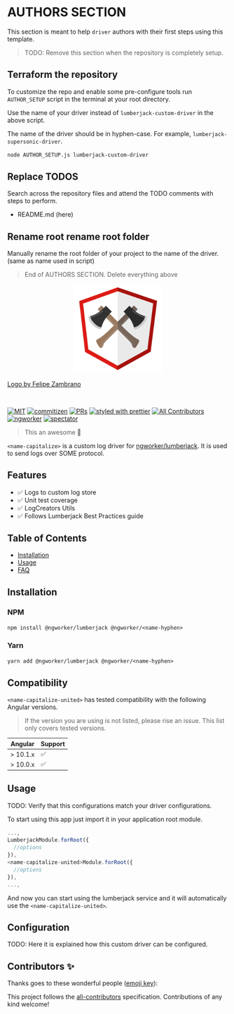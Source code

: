 # AUTHORS SECTION

This section is meant to help `driver` authors with their first steps using this template.

> TODO: Remove this section when the repository is completely setup.

## Terraform the repository

To customize the repo and enable some pre-configure tools run `AUTHOR_SETUP` script in the terminal at your root directory.

Use the name of your driver instead of `lumberjack-custom-driver` in the above script.

The name of the driver should be in hyphen-case. For example, `lumberjack-supersonic-driver`.

```bash
node AUTHOR_SETUP.js lumberjack-custom-driver
```

## Replace TODOS

Search across the repository files and attend the TODO comments with steps to perform.

- README.md (here)

## Rename root rename root folder

Manually rename the root folder of your project to the name of the driver. (same as name used in script)

> End of AUTHORS SECTION. Delete everything above

<p align="center">
 <img width="40%" height="40%" src="./logo.svg">
</p>

[Logo by Felipe Zambrano](http://instagram.com/octopez)

<br />

[![MIT](https://img.shields.io/packagist/l/doctrine/orm.svg?style=flat-square)]()
[![commitizen](https://img.shields.io/badge/commitizen-friendly-brightgreen.svg?style=flat-square)]()
[![PRs](https://img.shields.io/badge/PRs-welcome-brightgreen.svg?style=flat-square)]()
[![styled with prettier](https://img.shields.io/badge/styled_with-prettier-ff69b4.svg?style=flat-square)](https://github.com/prettier/prettier)
[![All Contributors](https://img.shields.io/badge/all_contributors-0-orange.svg?style=flat-square)](#contributors-)
[![ngworker](https://img.shields.io/badge/ngworker-%40-red)](https://github.com/ngworker/)
[![spectator](https://img.shields.io/badge/tested%20with-spectator-2196F3.svg?style=flat-square)]()

> This an awesome <name-capitalize> 🚀

`<name-capitalize>` is a custom log driver for [ngworker/lumberjack](https://github.com/ngworker/lumberjack). It is used to send logs over SOME protocol.

## Features

- ✅ Logs to custom log store
- ✅ Unit test coverage
- ✅ LogCreators Utils
- ✅ Follows Lumberjack Best Practices guide

## Table of Contents

- [Installation](#installation)
- [Usage](#usage)
- [FAQ](#faq)

## Installation

### NPM

`npm install @ngworker/lumberjack @ngworker/<name-hyphen>`

### Yarn

`yarn add @ngworker/lumberjack @ngworker/<name-hyphen>`

## Compatibility

`<name-capitalize-united>` has tested compatibility with the following Angular versions.

> If the version you are using is not listed, please rise an issue. This list only covers tested versions.

| Angular  | Support |
| -------- | ------- |
| > 10.1.x | ✅      |
| > 10.0.x | ✅      |

## Usage

TODO: Verify that this configurations match your driver configurations.

To start using this app just import it in your application root module.

```typescript
...,
LumberjackModule.forRoot({
  //options
}),
<name-capitalize-united>Module.forRoot({
  //options
}),
...,
```

And now you can start using the lumberjack service and it will automatically use the `<name-capitalize-united>`.

## Configuration

TODO: Here it is explained how this custom driver can be configured.

## Contributors ✨

Thanks goes to these wonderful people ([emoji key](https://allcontributors.org/docs/en/emoji-key)):

<!-- ALL-CONTRIBUTORS-LIST:START - Do not remove or modify this section -->
<!-- prettier-ignore-start -->
<!-- markdownlint-disable -->
<!-- markdownlint-enable -->
<!-- prettier-ignore-end -->

<!-- ALL-CONTRIBUTORS-LIST:END -->

This project follows the [all-contributors](https://github.com/all-contributors/all-contributors) specification. Contributions of any kind welcome!
